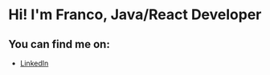 # Hi! I'm Franco, Java/React Developer

## You can find me on:
- [LinkedIn](https://www.linkedin.com/in/franco-moyano/)
<!---
franmoyano/franmoyano is a ✨ special ✨ repository because its `README.md` (this file) appears on your GitHub profile.
You can click the Preview link to take a look at your changes.
--->
